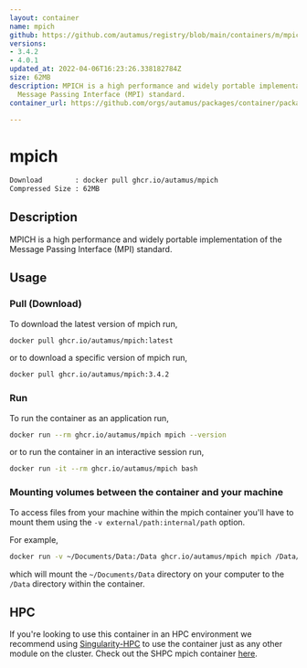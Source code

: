 ```yaml
---
layout: container
name: mpich
github: https://github.com/autamus/registry/blob/main/containers/m/mpich/spack.yaml
versions:
- 3.4.2
- 4.0.1
updated_at: 2022-04-06T16:23:26.338182784Z
size: 62MB
description: MPICH is a high performance and widely portable implementation of the
  Message Passing Interface (MPI) standard.
container_url: https://github.com/orgs/autamus/packages/container/package/mpich

---
```

# mpich
```bash 
Download        : docker pull ghcr.io/autamus/mpich
Compressed Size : 62MB
```

## Description
MPICH is a high performance and widely portable implementation of the Message Passing Interface (MPI) standard.

## Usage
### Pull (Download)
To download the latest version of mpich run,

```bash
docker pull ghcr.io/autamus/mpich:latest
```

or to download a specific version of mpich run,

```bash
docker pull ghcr.io/autamus/mpich:3.4.2
```
### Run
To run the container as an application run,
```bash
docker run --rm ghcr.io/autamus/mpich mpich --version
```

or to run the container in an interactive session run,
```bash
docker run -it --rm ghcr.io/autamus/mpich bash
```

### Mounting volumes between the container and your machine
To access files from your machine within the mpich container you'll have to mount them using the `-v external/path:internal/path` option.

For example,
```bash
docker run -v ~/Documents/Data:/Data ghcr.io/autamus/mpich mpich /Data/myData.csv
```
which will mount the `~/Documents/Data` directory on your computer to the `/Data` directory within the container.

## HPC
If you're looking to use this container in an HPC environment we recommend using [Singularity-HPC](https://singularity-hpc.readthedocs.io) to use the container just as any other module on the cluster. Check out the SHPC mpich container [here](https://singularityhub.github.io/singularity-hpc/r/ghcr.io-autamus-mpich/).